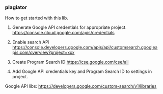 

### plagiator

How to get started with this lib.

1. Generate Google API credentials for appropriate project. https://console.cloud.google.com/apis/credentials

2. Enable search API https://console.developers.google.com/apis/api/customsearch.googleapis.com/overview?project=xxx

3. Create Program Search ID https://cse.google.com/cse/all

4. Add Google API credentials key and Program Search ID to settings in project.

Google API libs:
https://developers.google.com/custom-search/v1/libraries